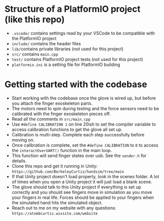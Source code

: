 # Structure of a PlatformIO project (like this repo)

* `.vscode/` contains settings read by your VSCode to be compatible with the PlatformIO project
* `include/` contains the header files
* `lib/`contains private libraries (not used for this project)
* `src/` contains `main.cpp`
* `test/` contains PlatformIO project tests (not used for this project)
* `platformio.ini` is a setting file for PlatformIO building


# Getting started with the codebase

* Start working with the codebase once the glove is wired up, but before you attach the finger exoskeleton parts. 
* The motors need to spin during testing and the force sensors need to be calibrated with the finger exoskeleton pieces off. 
* Read all the comments in `src/main.cpp`
* Use `#define CALIBRATION 1` on line 20ish to set the compiler variable to access calibration functions to get the glove all set up.
* Calibration is multi-step. Complete each step successfully before moving on.
* Once calibration is complete, set the `#define CALIBRATION` to `0` to access the `interactOverUART()` function in the main loop. 
* This function will send finger states over usb. See the `sender.h` for details.
* Clone this repo and get it running in Unity: `https://github.com/BerkeleyCurtis/handsim/tree/main`
* If that Unity project doesn't load properly, look in the scenes folder. A lot of times when you open a Unity project it will just load a blank scene.
* The glove should talk to this Unity project if everything is set up correctly and you should see fingers move in simulation as you move your fingers in real life. Forces should be applied to your fingers when the simulated hand hits the simulated object.
* Reach out to me on my website with any questions: `https://atombcurtis.wixsite.com/website`